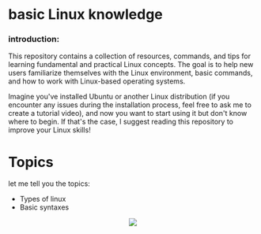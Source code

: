 # basic Linux knowledge 


### introduction:
This repository contains a collection of resources, commands, and tips for learning fundamental and practical Linux concepts. The goal is to help new users familiarize themselves with the Linux environment, basic commands, and how to work with Linux-based operating systems.

Imagine you've installed Ubuntu or another Linux distribution (if you encounter any issues during the installation process, feel free to ask me to create a tutorial video), and now you want to start using it but don't know where to begin.
If that's the case, I suggest reading this repository to improve your Linux skills!

# Topics

let me tell you the topics:
- Types of linux
- Basic syntaxes


<p align='center'> <a href="https://skillicons.dev"> <img src="https://skillicons.dev/icons?i=linux" /></a></p>
